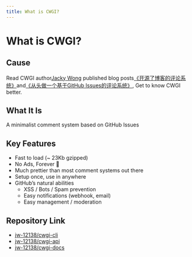 ```yaml
---
title: What is CWGI?
---
```


# What is CWGI?

## Cause
Read CWGI author[Jacky Wong](https://github.com/jw-12138/) published blog posts[《开源了博客的评论系统》](https://jw1.dev/open-sourcing-comment-system/)and[《从头做一个基于GitHub Issues的评论系统》](https://jw1.dev/2022/10/23/a01/), Get to know CWGI better.

## What It Is
A minimalist comment system based on GitHub Issues

## Key Features
+ Fast to load (~ 23Kb gzipped)
+ No Ads, Forever 🤝
+ Much prettier than most comment systems out there
+ Setup once, use in anywhere
+ GitHub’s natural abilities
    + XSS / Bots / Spam prevention
    + Easy notifications (webhook, email)
    + Easy management / moderation

## Repository Link
+ [jw-12138/cwgi-cli](https://github.com/jw-12138/cwgi-cli)
+ [jw-12138/cwgi-api](https://github.com/jw-12138/cwgi-api)
+ [jw-12138/cwgi-docs](https://github.com/jw-12138/cwgi-docs)

